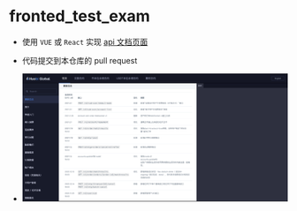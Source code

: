 # fronted_test_exam


* 使用 ``VUE`` 或 ``React`` 实现 [api 文档页面](https://huobiapi.github.io/docs/spot/v1/cn/#185368440e)

* 代码提交到本仓库的 pull request
* ![图片](https://github.com/AiBank-G/fronted_test_exam/blob/main/huobi.png)
